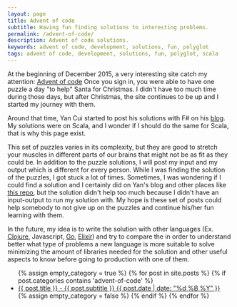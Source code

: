 ```yaml
---
layout: page
title: Advent of code
subtitle: Having fun finding solutions to interesting problems.
permalink: /advent-of-code/
description: Advent of code solutions.
keywords: advent of code, development, solutions, fun, polyglot
tags: advent of code, development, solutions, fun, polyglot, scala
---
```


At the beginning of December 2015, a very interesting site catch my attention: [Advent of code](http://adventofcode.com/)
Once you sign in, you were able to have one puzzle a day "to help" Santa for Christmas. I didn't have too much time during those days, but after Christmas, the site continues to be up and I started my journey with them. 

Around that time, Yan Cui started to post his solutions with F# on his [blog](http://theburningmonk.com/advent-of-code-in-f/). My solutions were on Scala, and I wonder if I should do the same for Scala, that is why this page exist. 

This set of puzzles varies in its complexity, but they are good to stretch your muscles in different parts of our brains that might not be as fit as they could be. In addition to the puzzle solutions, I will post my input and my output which is different for every person. While I was finding the solution of the puzzles, I got stuck a lot of times. Sometimes,  I was wondering if I could find a solution and I certainly did on Yan's blog and other places like [this repo](https://github.com/ChrisPenner/Advent-Of-Code-Polyglot), but the solution didn't help too much because I didn't have an input-output to run my solution with.  My hope is these set of posts could help somebody to not give up on the puzzles and continue his/her fun learning with them.

In the future, my idea is to write the solution with other languages (Ex. [Clojure](https://clojure.org/), Javascript, [Go](https://golang.org/), [Elixir](http://elixir-lang.org/)) and try to compare the in order to understand better what type of problems a new language is more suitable to solve minimizing the amount of libraries needed for the solution and other useful aspects to know before going to production with one of them.

<ul class="list-posts">
    {% assign empty_category = true %}
    {% for post in site.posts %}
        {% if post.categories contains 'advent-of-code' %}
            <li class="post-teaser">
                <a href="{{ post.url | prepend: site.baseurl }}">
                    <span class="post-teaser__title">{{ post.title }} - {{ post.subtitle }}</span>
                    <span class="post-teaser__date">{{ post.date | date: "%d %B %Y" }}</span>
                </a>
            </li>
            {% assign empty_category = false %}
        {% endif %}
    {% endfor %}
</ul>